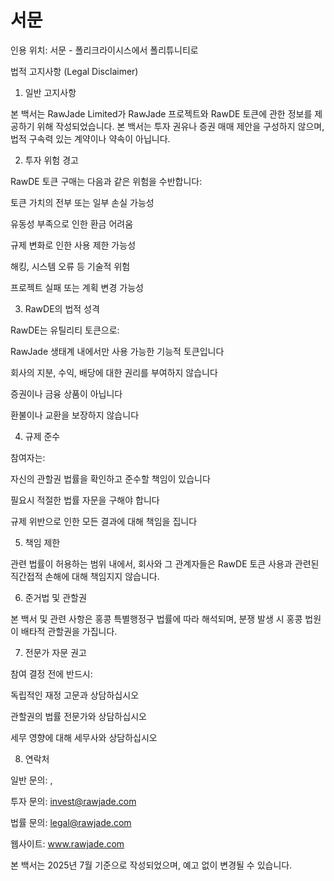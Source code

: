 # 서문

인용 위치: 서문 - 폴리크라이시스에서 폴리튜니티로

법적 고지사항 (Legal Disclaimer)

1. 일반 고지사항

본 백서는 RawJade Limited가 RawJade 프로젝트와 RawDE 토큰에 관한 정보를 제공하기 위해 작성되었습니다. 본 백서는 투자 권유나 증권 매매 제안을 구성하지 않으며, 법적 구속력 있는 계약이나 약속이 아닙니다.

2. 투자 위험 경고

RawDE 토큰 구매는 다음과 같은 위험을 수반합니다:

토큰 가치의 전부 또는 일부 손실 가능성

유동성 부족으로 인한 환금 어려움

규제 변화로 인한 사용 제한 가능성

해킹, 시스템 오류 등 기술적 위험

프로젝트 실패 또는 계획 변경 가능성

3. RawDE의 법적 성격

RawDE는 유틸리티 토큰으로:

RawJade 생태계 내에서만 사용 가능한 기능적 토큰입니다

회사의 지분, 수익, 배당에 대한 권리를 부여하지 않습니다

증권이나 금융 상품이 아닙니다

환불이나 교환을 보장하지 않습니다

4. 규제 준수

참여자는:

자신의 관할권 법률을 확인하고 준수할 책임이 있습니다

필요시 적절한 법률 자문을 구해야 합니다

규제 위반으로 인한 모든 결과에 대해 책임을 집니다

5. 책임 제한

관련 법률이 허용하는 범위 내에서, 회사와 그 관계자들은 RawDE 토큰 사용과 관련된 직간접적 손해에 대해 책임지지 않습니다.

6. 준거법 및 관할권

본 백서 및 관련 사항은 홍콩 특별행정구 법률에 따라 해석되며, 분쟁 발생 시 홍콩 법원이 배타적 관할권을 가집니다.

7. 전문가 자문 권고

참여 결정 전에 반드시:

독립적인 재정 고문과 상담하십시오

관할권의 법률 전문가와 상담하십시오

세무 영향에 대해 세무사와 상담하십시오

8. 연락처

일반 문의: ,

투자 문의: invest@rawjade.com

법률 문의: legal@rawjade.com

웹사이트: www.rawjade.com

본 백서는 2025년 7월 기준으로 작성되었으며, 예고 없이 변경될 수 있습니다.


